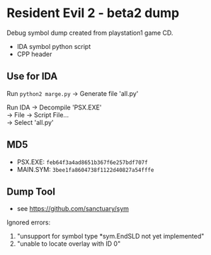 # Resident Evil 2 - beta2 dump

Debug symbol dump created from playstation1 game CD.


* IDA symbol python script
* CPP header


## Use for IDA

Run `python2 marge.py` -> Generate file 'all.py'

Run IDA -> Decompile 'PSX.EXE'   
        -> File -> Script File...   
        -> Select 'all.py'  


## MD5

* PSX.EXE: `feb64f3a4ad8651b367f6e257bdf707f`
* MAIN.SYM: `3bee1fa8604738f1122d40827a54fffe`


## Dump Tool

* see https://github.com/sanctuary/sym


Ignored errors:

1. "unsupport for symbol type *sym.EndSLD not yet implemented"
2. "unable to locate overlay with ID 0"